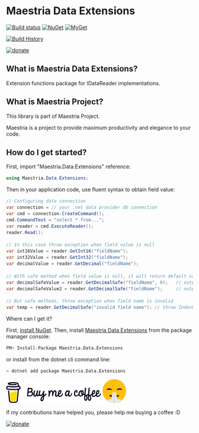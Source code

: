 # Maestria Data Extensions

[![Build status](https://ci.appveyor.com/api/projects/status/rwh6n141nm97vm0t/branch/master?svg=true)](https://ci.appveyor.com/project/fabionaspolini/dataextensions/branch/master)
[![NuGet](https://buildstats.info/nuget/Maestria.Data.Extensions)](https://www.nuget.org/packages/Maestria.Data.Extensions)
[![MyGet](https://img.shields.io/myget/maestrianet/v/Maestria.Data.Extensions?label=MyGet)](https://www.myget.org/feed/maestrianet/package/nuget/Maestria.Data.Extensions)

[![Build History](https://buildstats.info/appveyor/chart/fabionaspolini/dataextensions?branch=master)](https://ci.appveyor.com/project/fabionaspolini/dataextensions/history?branch=master)

[![donate](https://www.paypalobjects.com/en_US/i/btn/btn_donate_LG.gif)](https://www.paypal.com/donate?hosted_button_id=8RSES6GAYH9BL)

## What is Maestria Data Extensions?

Extension functions package for IDataReader implementations.

## What is Maestria Project?

This library is part of Maestria Project.

Maestria is a project to provide maximum productivity and elegance to your code.

## How do I get started?

First, import "Maestria.Data.Extensions" reference:

```csharp
using Maestria.Data.Extensions;
```

Then in your application code, use fluent syntax to obtain field value:

```csharp
// Configuring data connection
var connection = // your .net data provider db connection
var cmd = connection.CreateCommand();
cmd.CommandText = "select * from...";
var reader = cmd.ExecuteReader();
reader.Read();

// In this case throw exception when field value is null
var int16Value = reader.GetInt16("fieldName");
var int32Value = reader.GetInt32("fieldName");
var decimalValue = reader.GetDecimal("fieldName");

// With safe method when field value is null, it will return default value of the second argument or INullable<?> for data type 
var decimalSafeValue = reader.GetDecimalSafe("fieldName", 0);   // output is 0 when invalid field value 
var decimalSafeValue2 = reader.GetDecimalSafe("fieldName");     // output is nyll when invalid field value

// But safe methods, throw exception when field name is invalid
var temp = reader.GetDecimalSafe("invalid field name"); // throw IndexOutOfRangeException
```

Where can I get it?

First, [install NuGet](http://docs.nuget.org/docs/start-here/installing-nuget). Then, install [Maestria Data Extensions](https://www.nuget.org/packages/Maestria.Data.Extensions/) from the package manager console:

```bash
PM> Install-Package Maestria.Data.Extensions
```

or install from the dotnet cli command line:

```bash
> dotnet add package Maestria.Data.Extensions
```

[![buy-me-a-coffee](resources/buy-me-a-coffee.png)](https://www.paypal.com/donate?hosted_button_id=8RSES6GAYH9BL)
[![smile.png](resources/smile.png)](https://www.paypal.com/donate?hosted_button_id=8RSES6GAYH9BL)

If my contributions have helped you, please help me buying a coffee :D

[![donate](https://www.paypalobjects.com/en_US/i/btn/btn_donate_LG.gif)](https://www.paypal.com/donate?hosted_button_id=8RSES6GAYH9BL)
